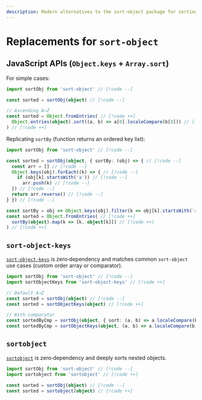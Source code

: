 ```yaml
---
description: Modern alternatives to the sort-object package for sorting object keys
---
```


# Replacements for `sort-object`

## JavaScript APIs (`Object.keys` + `Array.sort`)

For simple cases:

```ts
import sortObj from 'sort-object' // [!code --]

const sorted = sortObj(object) // [!code --]

// Ascending A→Z
const sorted = Object.fromEntries( // [!code ++]
  Object.entries(object).sort((a, b) => a[0].localeCompare(b[0])) // [!code ++]
) // [!code ++]
```

Replicating `sortBy` (function returns an ordered key list):

```ts
import sortObj from 'sort-object' // [!code --]

const sorted = sortObj(object, { sortBy: (obj) => { // [!code --]
  const arr = [] // [!code --]
  Object.keys(obj).forEach((k) => { // [!code --]
    if (obj[k].startsWith('a')) // [!code --]
      arr.push(k) // [!code --]
  }) // [!code --]
  return arr.reverse() // [!code --]
} }) // [!code --]

const sortBy = obj => Object.keys(obj).filter(k => obj[k].startsWith('a')).reverse() // [!code ++]
const sorted = Object.fromEntries( // [!code ++]
  sortBy(object).map(k => [k, object[k]]) // [!code ++]
) // [!code ++]
```

## `sort-object-keys`

[`sort-object-keys`](https://www.npmjs.com/package/sort-object-keys) is zero‑dependency and matches common `sort-object` use cases (custom order array or comparator).

```ts
import sortObj from 'sort-object' // [!code --]
import sortObjectKeys from 'sort-object-keys' // [!code ++]

// Default A→Z
const sorted = sortObj(object) // [!code --]
const sorted = sortObjectKeys(object) // [!code ++]

// With comparator
const sortedByCmp = sortObj(object, { sort: (a, b) => a.localeCompare(b) }) // [!code --]
const sortedByCmp = sortObjectKeys(object, (a, b) => a.localeCompare(b)) // [!code ++]
```

## `sortobject`

[`sortobject`](https://www.npmjs.com/package/sortobject) is zero‑dependency and deeply sorts nested objects.

```ts
import sortObj from 'sort-object' // [!code --]
import sortobject from 'sortobject' // [!code ++]

const sorted = sortObj(object) // [!code --]
const sorted = sortobject(object) // [!code ++]
```
